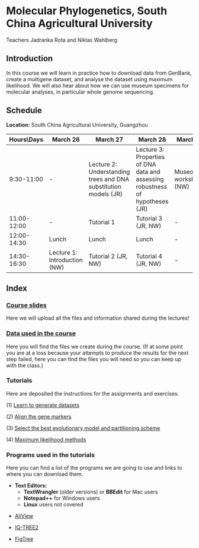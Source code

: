 
# **Molecular Phylogenetics, South China Agricultural University**

Teachers Jadranka Rota and Niklas Wahlberg

## **Introduction**

In this course we will learn in practice how to download data from GenBank, create a multigene dataset, and analyse the dataset using maximum likelihood. We will also hear about how we can use museum specimens for molecular analyses, in particular whole genome sequencing.

## **Schedule**

**Location:** South China Agricultural University, Guangzhou

<!-- -->

| Hours\Days | March 26 | March 27 | March 28 | March 29 |
| --- | ---- | ---- | ---- | ---- |
| 9:30-11:00 | - | Lecture 2: Understanding trees and DNA substitution models (JR) | Lecture 3: Properties of DNA data and assessing robustness of hypotheses (JR) | Museomics workshop (NW) |
| 11:00-12:00 | - | Tutorial 1 | Tutorial 3 (JR, NW) | - |
| 12:00-14:30 | Lunch | Lunch | Lunch | - |
| 14:30-16:30 | Lecture 1: Introduction (NW) | Tutorial 2 (JR, NW) | Tutorial 4 (JR, NW) | - |

<!--  
| Hours\Days | March 26 | March 27 | March 28 | March 29 |
| --- | ---- | ---- | ---- | ---- |
| 9:00-10:00 | - | Tutorial 1 (JR, NW) | Tutorial 3 (JR, NW) | Lecture 6: Timing of Divergence (NW) |
| 10:00-12:00 | - | Tutorial 2 (JR, NW) | Tutorial 4 (JR, NW) | Museomics workshop (NW) |
| 12:00-13:00 | Lunch | Lunch | Lunch | Lunch |
| 13:00-14:30 | Lecture 1: Introduction (NW) | Lecture 3: Introduction to model based methods (JR) | Lecture 5: Properties of DNA data and assessing robustness of hypotheses (JR) | - |
| 14:30-16:00 | Lecture 2: Understanding trees and alignments (NW) | Lecture 4: Statistical frameworks for modelling in phylogenetics (ML and Bayesian) (JR) | Tutorial 5 (JR, NW) | - |
-->
<!--  -->




## **Index**

### [Course slides](./Lectures/)

Here we will upload all the files and information shared during the lectures!


### [Data used in the course](./Data/)

Here you will find the files we create during the course. (If at some point you are at a loss because your attempts to produce the results for the next step failed, here you can find the files you will need so you can keep up with the class.)


### **Tutorials**

Here are deposited the instructions for the assignments and exercises.


 (1) [Learn to generate datasets](./Tutorials/1.DatasetManipulation/)
	
 (2) [Align the gene markers](./Tutorials/2.Alignments/)
 
 (3) [Select the best evolutionary model and partitioning scheme](./Tutorials/3.ModelSelection/)
 
 (4) <!--[Bayesian methods](./Tutorials/4.BayesianInference/) -->[Maximum likelihood methods](./Tutorials/5.MaximumLikelihood/)
 
<!--
 (6) [Timing of divergence analysis](./Tutorials/6.TimingDivergence/)
 
 (7) [Tree manipulation](./Tutorials/7.TreeManipulation/)
 
 (8) [Diversification analysis](./Tutorials/8.Diversification/)
 
 (9) [Gene tree/species tree analysis](./Tutorials/11.ASTRAL/)
 
 (10) [Historical biogeography](./Tutorials/10.Biogeography/)
 -->



### **Programs used in the tutorials**

Here you can find a list of the programs we are going to use and links to where you can download them.
 
 * **Text Editors:**
   	- **TextWrangler** (older versions) or **BBEdit** for Mac users
   	- **Notepad++** for Windows users
   	- **Linux** users not covered

 <!-- * [MAFFT](https://mafft.cbrc.jp/alignment/software/) -->

 * [AliView](http://www.ormbunkar.se/aliview/downloads/)

 * [IQ-TREE2](http://www.iqtree.org/)
 

	
 * [FigTree](http://tree.bio.ed.ac.uk/software/figtree/)

<!--
 * [MrBayes](http://nbisweden.github.io/MrBayes/)
 * [Tracer](https://github.com/beast-dev/tracer/releases/tag/v1.7.1)
 
 * [BEAST2](http://www.beast2.org/)
 
 * [R](https://www.r-project.org/)
 
 * [ASTRAL](https://github.com/smirarab/ASTRAL)
-->

